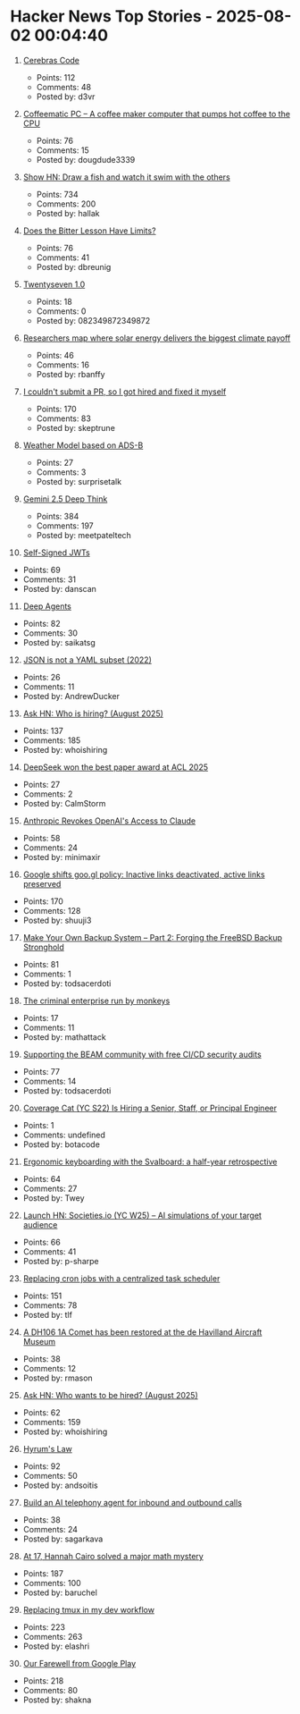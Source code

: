 # Hacker News Top Stories - 2025-08-02 00:04:40

1. [Cerebras Code](https://www.cerebras.ai/blog/introducing-cerebras-code)
   - Points: 112
   - Comments: 48
   - Posted by: d3vr

2. [Coffeematic PC – A coffee maker computer that pumps hot coffee to the CPU](https://www.dougmacdowell.com/coffeematic-pc.html)
   - Points: 76
   - Comments: 15
   - Posted by: dougdude3339

3. [Show HN: Draw a fish and watch it swim with the others](https://drawafish.com)
   - Points: 734
   - Comments: 200
   - Posted by: hallak

4. [Does the Bitter Lesson Have Limits?](https://www.dbreunig.com/2025/08/01/does-the-bitter-lesson-have-limits.html)
   - Points: 76
   - Comments: 41
   - Posted by: dbreunig

5. [Twentyseven 1.0](https://blog.poisson.chat/posts/2025-08-01-twentyseven.html)
   - Points: 18
   - Comments: 0
   - Posted by: 082349872349872

6. [Researchers map where solar energy delivers the biggest climate payoff](https://www.rutgers.edu/news/researchers-map-where-solar-energy-delivers-biggest-climate-payoff)
   - Points: 46
   - Comments: 16
   - Posted by: rbanffy

7. [I couldn't submit a PR, so I got hired and fixed it myself](https://www.skeptrune.com/posts/doing-the-little-things/)
   - Points: 170
   - Comments: 83
   - Posted by: skeptrune

8. [Weather Model based on ADS-B](https://obrhubr.org/adsb-weather-model)
   - Points: 27
   - Comments: 3
   - Posted by: surprisetalk

9. [Gemini 2.5 Deep Think](https://blog.google/products/gemini/gemini-2-5-deep-think/)
   - Points: 384
   - Comments: 197
   - Posted by: meetpateltech

10. [Self-Signed JWTs](https://www.selfref.com/self-signed-jwts)
   - Points: 69
   - Comments: 31
   - Posted by: danscan

11. [Deep Agents](https://blog.langchain.com/deep-agents/)
   - Points: 82
   - Comments: 30
   - Posted by: saikatsg

12. [JSON is not a YAML subset (2022)](https://john-millikin.com/json-is-not-a-yaml-subset)
   - Points: 26
   - Comments: 11
   - Posted by: AndrewDucker

13. [Ask HN: Who is hiring? (August 2025)](undefined)
   - Points: 137
   - Comments: 185
   - Posted by: whoishiring

14. [DeepSeek won the best paper award at ACL 2025](https://arxiv.org/abs/2502.11089)
   - Points: 27
   - Comments: 2
   - Posted by: CalmStorm

15. [Anthropic Revokes OpenAI's Access to Claude](https://www.wired.com/story/anthropic-revokes-openais-access-to-claude/)
   - Points: 58
   - Comments: 24
   - Posted by: minimaxir

16. [Google shifts goo.gl policy: Inactive links deactivated, active links preserved](https://blog.google/technology/developers/googl-link-shortening-update/)
   - Points: 170
   - Comments: 128
   - Posted by: shuuji3

17. [Make Your Own Backup System – Part 2: Forging the FreeBSD Backup Stronghold](https://it-notes.dragas.net/2025/07/29/make-your-own-backup-system-part-2-forging-the-freebsd-backup-stronghold/)
   - Points: 81
   - Comments: 1
   - Posted by: todsacerdoti

18. [The criminal enterprise run by monkeys](https://www.wsj.com/lifestyle/monkeys-thieves-bali-temple-0b63a432)
   - Points: 17
   - Comments: 11
   - Posted by: mathattack

19. [Supporting the BEAM community with free CI/CD security audits](https://www.erlang-solutions.com/blog/supporting-the-beam-community-with-free-ci-cd-security-audits/)
   - Points: 77
   - Comments: 14
   - Posted by: todsacerdoti

20. [Coverage Cat (YC S22) Is Hiring a Senior, Staff, or Principal Engineer](https://www.coveragecat.com/careers/engineering/software-engineer)
   - Points: 1
   - Comments: undefined
   - Posted by: botacode

21. [Ergonomic keyboarding with the Svalboard: a half-year retrospective](https://twey.io/hci/svalboard/)
   - Points: 64
   - Comments: 27
   - Posted by: Twey

22. [Launch HN: Societies.io (YC W25) – AI simulations of your target audience](undefined)
   - Points: 66
   - Comments: 41
   - Posted by: p-sharpe

23. [Replacing cron jobs with a centralized task scheduler](https://mayhul.com/posts/scheduled-tasks/)
   - Points: 151
   - Comments: 78
   - Posted by: tlf

24. [A DH106 1A Comet has been restored at the de Havilland Aircraft Museum](https://www.cnn.com/travel/de-havilland-comet-dh106-first-passenger-jet)
   - Points: 38
   - Comments: 12
   - Posted by: rmason

25. [Ask HN: Who wants to be hired? (August 2025)](undefined)
   - Points: 62
   - Comments: 159
   - Posted by: whoishiring

26. [Hyrum's Law](https://www.hyrumslaw.com)
   - Points: 92
   - Comments: 50
   - Posted by: andsoitis

27. [Build an AI telephony agent for inbound and outbound calls](https://github.com/videosdk-community/ai-telephony-demo)
   - Points: 38
   - Comments: 24
   - Posted by: sagarkava

28. [At 17, Hannah Cairo solved a major math mystery](https://www.quantamagazine.org/at-17-hannah-cairo-solved-a-major-math-mystery-20250801/)
   - Points: 187
   - Comments: 100
   - Posted by: baruchel

29. [Replacing tmux in my dev workflow](https://bower.sh/you-might-not-need-tmux)
   - Points: 223
   - Comments: 263
   - Posted by: elashri

30. [Our Farewell from Google Play](https://secuso.aifb.kit.edu/english/2809.php)
   - Points: 218
   - Comments: 80
   - Posted by: shakna

